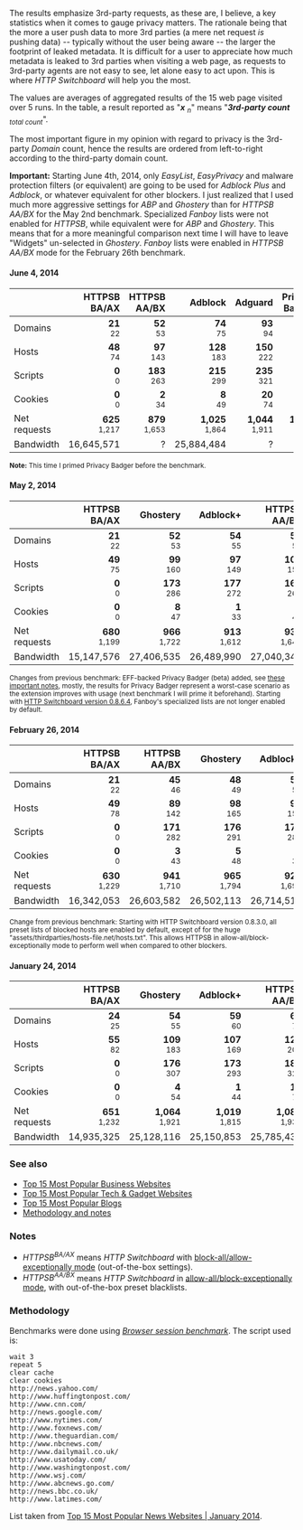 The results emphasize 3rd-party requests, as these are, I believe, a key statistics when it comes to gauge privacy matters. The rationale being that the more a user push data to more 3rd parties (a mere net request _is_ pushing data) -- typically without the user being aware -- the larger the footprint of leaked metadata. It is difficult for a user to appreciate how much metadata is leaked to 3rd parties when visiting a web page, as requests to 3rd-party agents are not easy to see, let alone easy to act upon. This is where _HTTP Switchboard_ will help you the most.

The values are averages of aggregated results of the 15 web page visited over 5 runs. In the table, a result reported as "**_x_** <sub>_n_</sub>" means "**_3rd-party count_** <sub>_total count_</sub>".

The most important figure in my opinion with regard to privacy is the 3rd-party _Domain_ count, hence the results are ordered from left-to-right according to the third-party domain count.

**Important:** Starting June 4th, 2014, only _EasyList_, _EasyPrivacy_ and malware protection filters (or equivalent) are going to be used for _Adblock Plus_ and _Adblock_, or whatever equivalent for other blockers. I just realized that I used much more aggressive settings for _ABP_ and _Ghostery_ than for _HTTPSB AA/BX_ for the May 2nd benchmark. Specialized _Fanboy_ lists were not enabled for _HTTPSB_, while equivalent were for _ABP_ and _Ghostery_. This means that for a more meaningful comparison next time I will have to leave "Widgets" un-selected in _Ghostery_. _Fanboy_ lists were enabled in _HTTPSB AA/BX_ mode for the February 26th benchmark.

#### June 4, 2014

|              | HTTPSB<br>BA/AX               | HTTPSB<br>AA/BX               | Adblock                       | Adguard                       | Privacy<br>Badger               | No blocker                    |
| ------------ | -----------------------------:| -----------------------------:| -----------------------------:| -----------------------------:| -------------------------------:| -----------------------------:|
| Domains      |       **21**<br><sup>22</sup> |       **52**<br><sup>53</sup> |       **74**<br><sup>75</sup> |       **93**<br><sup>94</sup> |       **157**<br><sup>158</sup> |     **401**<br><sup>402</sup> |
| Hosts        |       **48**<br><sup>74</sup> |      **97**<br><sup>143</sup> |     **128**<br><sup>183</sup> |     **150**<br><sup>222</sup> |       **236**<br><sup>316</sup> |     **596**<br><sup>683</sup> |
| Scripts      |         **0**<br><sup>0</sup> |     **183**<br><sup>263</sup> |     **215**<br><sup>299</sup> |     **235**<br><sup>321</sup> |       **308**<br><sup>406</sup> |     **505**<br><sup>625</sup> |
| Cookies      |         **0**<br><sup>0</sup> |        **2**<br><sup>34</sup> |        **8**<br><sup>49</sup> |       **20**<br><sup>74</sup> |         **38**<br><sup>99</sup> |     **231**<br><sup>317</sup> |
| Net requests |   **625**<br><sup>1,217</sup> |   **879**<br><sup>1,653</sup> | **1,025**<br><sup>1,864</sup> | **1,044**<br><sup>1,911</sup> |   **1,144**<br><sup>2,021</sup> | **1,973**<br><sup>2,980</sup> |
| Bandwidth    |                    16,645,571 |                             ? |                    25,884,484 |                             ? |                               ? |                    29,375,024 |

<sup>**Note:** This time I primed Privacy Badger before the benchmark.</sup>

#### May 2, 2014

|              | HTTPSB<br>BA/AX               | Ghostery                      | Adblock+                      | HTTPSB<br>AA/BX               | Disconnect                    | Privacy<br>Badger              | No blocker                    |
| ------------ | -----------------------------:| -----------------------------:| -----------------------------:| -----------------------------:| -----------------------------:| ------------------------------:| -----------------------------:|
| Domains      |       **21**<br><sup>22</sup> |       **52**<br><sup>53</sup> |       **54**<br><sup>55</sup> |       **54**<br><sup>55</sup> |       **93**<br><sup>94</sup> |      **192**<br><sup>193</sup> |     **420**<br><sup>421</sup> |
| Hosts        |       **49**<br><sup>75</sup> |      **99**<br><sup>160</sup> |      **97**<br><sup>149</sup> |     **101**<br><sup>153</sup> |     **171**<br><sup>248</sup> |      **299**<br><sup>381</sup> |     **641**<br><sup>720</sup> |
| Scripts      |         **0**<br><sup>0</sup> |     **173**<br><sup>286</sup> |     **177**<br><sup>272</sup> |     **169**<br><sup>265</sup> |     **262**<br><sup>385</sup> |      **334**<br><sup>455</sup> |     **518**<br><sup>641</sup> |
| Cookies      |         **0**<br><sup>0</sup> |        **8**<br><sup>47</sup> |        **1**<br><sup>33</sup> |        **2**<br><sup>43</sup> |       **19**<br><sup>83</sup> |       **52**<br><sup>115</sup> |     **263**<br><sup>341</sup> |
| Net requests |   **680**<br><sup>1,199</sup> |   **966**<br><sup>1,722</sup> |   **913**<br><sup>1,612</sup> |   **930**<br><sup>1,648</sup> | **1,124**<br><sup>1,936</sup> |  **1,340**<br><sup>2,176</sup> | **2,079**<br><sup>2,849</sup> |
| Bandwidth    |                    15,147,576 |                    27,406,535 |                    26,489,990 |                    27,040,340 |                    28,758,904 |                              ? |                             ? |

<sup>Changes from previous benchmark: EFF-backed Privacy Badger (beta) added, see [these important notes](https://github.com/EFForg/privacybadgerfirefox/blob/master/README.md#how-heuristic-blocking-works), mostly, the results for Privacy Badger represent a worst-case scenario as the extension improves with usage (next benchmark I will prime it beforehand). Starting with [HTTP Switchboard version 0.8.6.4](/gorhill/httpswitchboard/wiki/Change-log#0864), Fanboy's specialized lists are not longer enabled by default.</sup>

#### February 26, 2014

|              | HTTPSB<br>BA/AX               | HTTPSB<br>AA/BX               | Ghostery                      | Adblock+                      | Disconnect                    | No blocker                    |
| ------------ | -----------------------------:| -----------------------------:| -----------------------------:| -----------------------------:| -----------------------------:| -----------------------------:|
| Domains      |       **21**<br><sup>22</sup> |       **45**<br><sup>46</sup> |       **48**<br><sup>49</sup> |       **53**<br><sup>54</sup> |       **87**<br><sup>88</sup> |     **412**<br><sup>413</sup> |
| Hosts        |       **49**<br><sup>78</sup> |      **89**<br><sup>142</sup> |      **98**<br><sup>165</sup> |      **96**<br><sup>152</sup> |     **153**<br><sup>232</sup> |     **609**<br><sup>697</sup> |
| Scripts      |         **0**<br><sup>0</sup> |     **171**<br><sup>282</sup> |     **176**<br><sup>291</sup> |     **175**<br><sup>280</sup> |     **252**<br><sup>392</sup> |     **525**<br><sup>677</sup> |
| Cookies      |         **0**<br><sup>0</sup> |        **3**<br><sup>43</sup> |        **5**<br><sup>48</sup> |        **2**<br><sup>35</sup> |       **16**<br><sup>85</sup> |     **231**<br><sup>316</sup> |
| Net requests |   **630**<br><sup>1,229</sup> |   **941**<br><sup>1,710</sup> |   **965**<br><sup>1,794</sup> |   **920**<br><sup>1,698</sup> | **1,063**<br><sup>2,018</sup> | **2,120**<br><sup>3,048</sup> |
| Bandwidth    |                    16,342,053 |                    26,603,582 |                    26,502,113 |                    26,714,512 |                    27,950,492 |                    31,282,722 |

<sup>Change from previous benchmark: Starting with HTTP Switchboard version 0.8.3.0, all preset lists of blocked hosts are enabled by default, except of for the huge "assets/thirdparties/hosts-file.net/hosts.txt". This allows HTTPSB in allow-all/block-exceptionally mode to perform well when compared to other blockers.</sup>

#### January 24, 2014

|              | HTTPSB<br>BA/AX               | Ghostery                      | Adblock+                      | HTTPSB<br>AA/BX               | Disconnect                    | No blocker                    |
| ------------ | -----------------------------:| -----------------------------:| -----------------------------:| -----------------------------:| -----------------------------:| -----------------------------:|
| Domains      |       **24**<br><sup>25</sup> |       **54**<br><sup>55</sup> |       **59**<br><sup>60</sup> |       **69**<br><sup>70</sup> |       **91**<br><sup>92</sup> |     **476**<br><sup>477</sup> |
| Hosts        |       **55**<br><sup>82</sup> |     **109**<br><sup>183</sup> |     **107**<br><sup>169</sup> |     **126**<br><sup>200</sup> |     **157**<br><sup>240</sup> |     **693**<br><sup>785</sup> |
| Scripts      |         **0**<br><sup>0</sup> |     **176**<br><sup>307</sup> |     **173**<br><sup>293</sup> |     **187**<br><sup>327</sup> |     **235**<br><sup>391</sup> |     **534**<br><sup>698</sup> |
| Cookies      |         **0**<br><sup>0</sup> |        **4**<br><sup>54</sup> |        **1**<br><sup>44</sup> |       **10**<br><sup>73</sup> |       **12**<br><sup>86</sup> |     **299**<br><sup>389</sup> |
| Net requests |   **651**<br><sup>1,232</sup> | **1,064**<br><sup>1,921</sup> | **1,019**<br><sup>1,815</sup> | **1,087**<br><sup>1,934</sup> | **1,103**<br><sup>2,091</sup> | **2,300**<br><sup>3,236</sup> |
| Bandwidth    |                    14,935,325 |                    25,128,116 |                    25,150,853 |                    25,785,433 |                    26,007,184 |                    28,855,067 |

### See also
- [Top 15 Most Popular Business Websites](/gorhill/httpswitchboard/wiki/Comparative-benchmarks-against-widely-used-blockers:-Top-15-Most-Popular-Business-Websites)
- [Top 15 Most Popular Tech & Gadget Websites](/gorhill/httpswitchboard/wiki/Comparative-benchmarks-against-widely-used-blockers:-Top-15-Most-Popular-Tech-&-Gadget-Websites)
- [Top 15 Most Popular Blogs](/gorhill/httpswitchboard/wiki/Comparative-benchmarks-against-widely-used-blockers:-Top-15-Most-Popular-Blogs)
- [Methodology and notes](/gorhill/httpswitchboard/wiki/Comparative-benchmarks-against-widely-used-blockers:-Methodology-and-notes)

### Notes
- _HTTPSB<sup>BA/AX</sup>_ means *HTTP Switchboard* with [block-all/allow-exceptionally mode](/gorhill/httpswitchboard/wiki/How-to-use-HTTP-Switchboard:-Two-opposing-views#wiki-the-block-allallow-exceptionally-approach) (out-of-the-box settings).
- _HTTPSB<sup>AA/BX</sup>_ means *HTTP Switchboard* in [allow-all/block-exceptionally mode](/gorhill/httpswitchboard/wiki/How-to-use-HTTP-Switchboard:-Two-opposing-views#wiki-the-allow-allblock-exceptionally-approach), with out-of-the-box preset blacklists.

### Methodology
Benchmarks were done using [*Browser session benchmark*](https://github.com/gorhill/sessbench). The script used is:
```
wait 3
repeat 5
clear cache
clear cookies
http://news.yahoo.com/
http://www.huffingtonpost.com/
http://www.cnn.com/
http://news.google.com/
http://www.nytimes.com/
http://www.foxnews.com/
http://www.theguardian.com/
http://www.nbcnews.com/
http://www.dailymail.co.uk/
http://www.usatoday.com/
http://www.washingtonpost.com/
http://www.wsj.com/
http://www.abcnews.go.com/
http://news.bbc.co.uk/
http://www.latimes.com/
```

List taken from [Top 15 Most Popular News Websites | January 2014](http://www.ebizmba.com/articles/news-websites).
